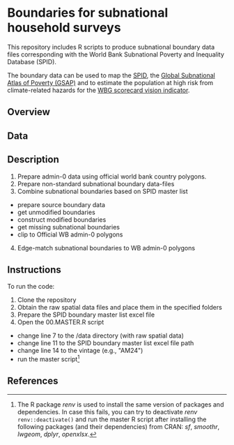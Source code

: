 # Boundaries for subnational household surveys

This repository includes R scripts to produce subnational boundary data files corresponding with the World Bank Subnational Poverty and Inequality Database (SPID). 

The boundary data can be used to map the [SPID](https://pipmaps.worldbank.org/en/data/datatopics/poverty-portal/poverty-interactivemap), the [Global Subnational Atlas of Poverty (GSAP)](https://pipmaps.worldbank.org/en/data/datatopics/poverty-portal/poverty-geospatial) and to estimate the population at high risk from climate-related hazards for the [WBG scorecard vision indicator](https://scorecard.worldbank.org/en/scorecard/our-vision#planet).

## Overview

## Data

## Description

1. Prepare admin-0 data using official world bank country polygons.
2. Prepare non-standard subnational boundary data-files
3. Combine subnational boundaries based on SPID master list
 - prepare source boundary data
 - get unmodified boundaries
 - construct modified boundaries
 - get missing subnational boundaries
 - clip to Official WB admin-0 polygons
4. Edge-match subnational boundaries to WB admin-0 polygons

## Instructions

To run the code:
1. Clone the repository
2. Obtain the raw spatial data files and place them in the specified folders
3. Prepare the SPID boundary master list excel file
3. Open the 00.MASTER.R script
 - change line 7 to the /data directory (with raw spatial data)
 - change line 11 to the SPID boundary master list excel file path
 - change line 14 to the vintage (e.g., "AM24")
 - run the master script[^1]

[^1]: The R package _renv_ is used to install the same version of packages and dependencies. In case this fails, you can try to deactivate _renv_ `renv::deactivate()` and run the master R script after installing the following packages (and their dependencies) from CRAN: _sf_, _smoothr_, _lwgeom_, _dplyr_, _openxlsx_.

## References
